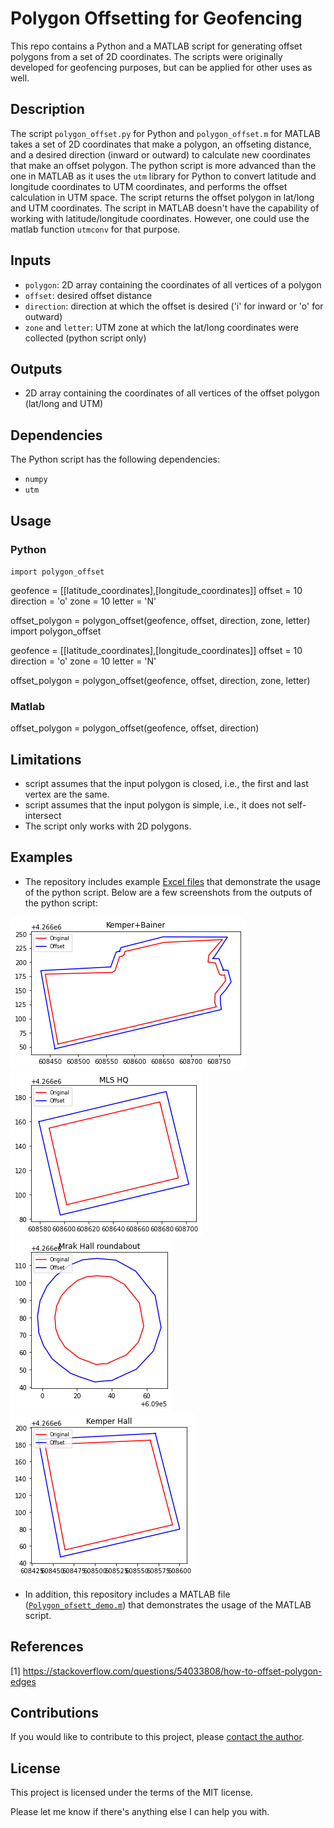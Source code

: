 # Polygon Offsetting for Geofencing

This repo contains a Python and a MATLAB script for generating offset polygons from a set of 2D coordinates. The scripts were originally developed for geofencing purposes, but can be applied for other uses as well.

## Description

The script `polygon_offset.py` for Python and `polygon_offset.m` for MATLAB takes a set of 2D coordinates that make a polygon, an offseting distance, and a desired direction (inward or outward) to calculate new coordinates that make an offset polygon. The python script is more advanced than the one in MATLAB as it uses the `utm` library for Python to convert latitude and longitude coordinates to UTM coordinates, and performs the offset calculation in UTM space. The script returns the offset polygon in lat/long and UTM coordinates. The script in MATLAB doesn't have the capability of working with latitude/longitude coordinates. However, one could use the matlab function `utmconv` for that purpose.

## Inputs
- `polygon`: 2D array containing the coordinates of all vertices of a polygon
- `offset`: desired offset distance
- `direction`: direction at which the offset is desired ('i' for inward or 'o' for outward)
- `zone` and `letter`: UTM zone at which the lat/long coordinates were collected (python script only)

## Outputs
- 2D array containing the coordinates of all vertices of the offset polygon (lat/long and UTM)

## Dependencies
The Python script has the following dependencies:
- `numpy`
- `utm`

## Usage

### Python
`import polygon_offset`

geofence = [[latitude_coordinates],[longitude_coordinates]]
offset = 10
direction = 'o'
zone = 10
letter = 'N'

offset_polygon = polygon_offset(geofence, offset, direction, zone, letter)
import polygon_offset

geofence = [[latitude_coordinates],[longitude_coordinates]]
offset = 10
direction = 'o'
zone = 10
letter = 'N'

offset_polygon = polygon_offset(geofence, offset, direction, zone, letter)

### Matlab
offset_polygon = polygon_offset(geofence, offset, direction)

## Limitations
- script assumes that the input polygon is closed, i.e., the first and last vertex are the same.
- script assumes that the input polygon is simple, i.e., it does not self-intersect
- The script only works with 2D polygons.

## Examples
- The repository includes example [Excel files](https://github.com/guilhermedemouraa/Polygon-Offsetting-for-Geofencing/tree/main/example) that demonstrate the usage of the python script. Below are a few screenshots from the outputs of the python script:

![python_example_1](https://github.com/guilhermedemouraa/Polygon-Offsetting-for-Geofencing/blob/main/example/figures/python_example_1.png)
![python_example_2](https://github.com/guilhermedemouraa/Polygon-Offsetting-for-Geofencing/blob/main/example/figures/python_example_2.png)
![python_example_3](https://github.com/guilhermedemouraa/Polygon-Offsetting-for-Geofencing/blob/main/example/figures/python_example_3.png)
![python_example_4](https://github.com/guilhermedemouraa/Polygon-Offsetting-for-Geofencing/blob/main/example/figures/python_example_4.png)

- In addition, this repository includes a MATLAB file ([`Polygon_ofsett_demo.m`](https://github.com/guilhermedemouraa/Polygon-Offsetting-for-Geofencing/blob/main/Polygon_offset_demo.m)) that demonstrates the usage of the MATLAB script.

## References
[1] https://stackoverflow.com/questions/54033808/how-to-offset-polygon-edges

## Contributions

If you would like to contribute to this project, please [contact the author](mailto:gdemoura@ucdavis.edu).

## License

This project is licensed under the terms of the MIT license.

Please let me know if there's anything else I can help you with.
